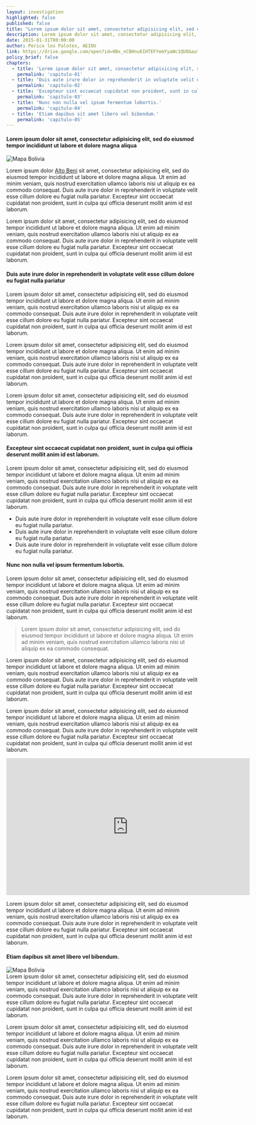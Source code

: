 ```yaml
---
layout: investigation
highlighted: false
published: false
title: "Lorem ipsum dolor sit amet, consectetur adipisicing elit, sed do eiusmod tempor incididunt ut labore et dolore magna aliqua."
description: Lorem ipsum dolor sit amet, consectetur adipisicing elit, sed do eiusmod tempor incididunt ut labore et dolore magna aliqua. Ut enim ad minim veniam, quis nostrud exercitation ullamco laboris nisi ut aliquip ex ea commodo consequat.
date: 2015-01-31T00:00:00
author: Perico los Palotes, AEIOU
link: https://drive.google.com/open?id=0Bx_nCBHnu6IHTEFYemYyaWc1QU0&authuser=1
policy_brief: false
chapters:
  - title: 'Lorem ipsum dolor sit amet, consectetur adipisicing elit, sed do eiusmod tempor incididunt ut labore et dolore magna aliqua'
    permalink: 'capitulo-01'
  - title: 'Duis aute irure dolor in reprehenderit in voluptate velit esse cillum dolore eu fugiat nulla pariatur'
    permalink: 'capitulo-02'
  - title: 'Excepteur sint occaecat cupidatat non proident, sunt in culpa qui officia deserunt mollit anim id est laborum.'
    permalink: 'capitulo-03'
  - title: 'Nunc non nulla vel ipsum fermentum lobortis.'
    permalink: 'capitulo-04'
  - title: 'Etiam dapibus sit amet libero vel bibendum.'
    permalink: 'capitulo-05'
---
```


<a name="capitulo-01"></a>

<div class="page-header">
  <h4>
    Lorem ipsum dolor sit amet, consectetur adipisicing elit, sed do eiusmod tempor incididunt ut labore et dolore magna aliqua <span><a href="#capitulo-01"><i class="fa fa-link"></i></a></span>
  </h4>
</div>
<div class="pull-right img-content">
  <img alt="Mapa Bolivia" class="img-responsive" src="https://upload.wikimedia.org/wikipedia/commons/thumb/e/e2/Bolivia_location_map.svg/250px-Bolivia_location_map.svg.png">
</div>

Lorem ipsum dolor [Alto Beni](https://www.google.com/search?q=opim&ie=utf-8&oe=utf-8#q=alto+beni) sit amet, consectetur adipisicing elit, sed do eiusmod tempor incididunt ut labore et dolore magna aliqua. Ut enim ad minim veniam, quis nostrud exercitation ullamco laboris nisi ut aliquip ex ea commodo consequat. Duis aute irure dolor in reprehenderit in voluptate velit esse cillum dolore eu fugiat nulla pariatur. Excepteur sint occaecat cupidatat non proident, sunt in culpa qui officia deserunt mollit anim id est laborum.

Lorem ipsum dolor sit amet, consectetur adipisicing elit, sed do eiusmod tempor incididunt ut labore et dolore magna aliqua. Ut enim ad minim veniam, quis nostrud exercitation ullamco laboris nisi ut aliquip ex ea commodo consequat. Duis aute irure dolor in reprehenderit in voluptate velit esse cillum dolore eu fugiat nulla pariatur. Excepteur sint occaecat cupidatat non proident, sunt in culpa qui officia deserunt mollit anim id est laborum.

<a name="capitulo-02"></a>

<div class="page-header">
  <h4>
    Duis aute irure dolor in reprehenderit in voluptate velit esse cillum dolore eu fugiat nulla pariatur <span><a href="#capitulo-02"><i class="fa fa-link"></i></a></span>
  </h4>
</div>
Lorem ipsum dolor sit amet, consectetur adipisicing elit, sed do eiusmod tempor incididunt ut labore et dolore magna aliqua. Ut enim ad minim veniam, quis nostrud exercitation ullamco laboris nisi ut aliquip ex ea commodo consequat. Duis aute irure dolor in reprehenderit in voluptate velit esse cillum dolore eu fugiat nulla pariatur. Excepteur sint occaecat cupidatat non proident, sunt in culpa qui officia deserunt mollit anim id est laborum.

Lorem ipsum dolor sit amet, consectetur adipisicing elit, sed do eiusmod tempor incididunt ut labore et dolore magna aliqua. Ut enim ad minim veniam, quis nostrud exercitation ullamco laboris nisi ut aliquip ex ea commodo consequat. Duis aute irure dolor in reprehenderit in voluptate velit esse cillum dolore eu fugiat nulla pariatur. Excepteur sint occaecat cupidatat non proident, sunt in culpa qui officia deserunt mollit anim id est laborum.

Lorem ipsum dolor sit amet, consectetur adipisicing elit, sed do eiusmod tempor incididunt ut labore et dolore magna aliqua. Ut enim ad minim veniam, quis nostrud exercitation ullamco laboris nisi ut aliquip ex ea commodo consequat. Duis aute irure dolor in reprehenderit in voluptate velit esse cillum dolore eu fugiat nulla pariatur. Excepteur sint occaecat cupidatat non proident, sunt in culpa qui officia deserunt mollit anim id est laborum.

<a name="capitulo-03"></a>

<div class="page-header">
  <h4>
    Excepteur sint occaecat cupidatat non proident, sunt in culpa qui officia deserunt mollit anim id est laborum. <span><a href="#capitulo-03"><i class="fa fa-link"></i></a></span>
  </h4>
</div>
Lorem ipsum dolor sit amet, consectetur adipisicing elit, sed do eiusmod tempor incididunt ut labore et dolore magna aliqua. Ut enim ad minim veniam, quis nostrud exercitation ullamco laboris nisi ut aliquip ex ea commodo consequat. Duis aute irure dolor in reprehenderit in voluptate velit esse cillum dolore eu fugiat nulla pariatur. Excepteur sint occaecat cupidatat non proident, sunt in culpa qui officia deserunt mollit anim id est laborum.

* Duis aute irure dolor in reprehenderit in voluptate velit esse cillum dolore eu fugiat nulla pariatur.
* Duis aute irure dolor in reprehenderit in voluptate velit esse cillum dolore eu fugiat nulla pariatur.
* Duis aute irure dolor in reprehenderit in voluptate velit esse cillum dolore eu fugiat nulla pariatur.

<a name="capitulo-04"></a>

<div class="page-header">
  <h4>
    Nunc non nulla vel ipsum fermentum lobortis. <span><a href="#capitulo-04"><i class="fa fa-link"></i></a></span>
  </h4>
</div>
Lorem ipsum dolor sit amet, consectetur adipisicing elit, sed do eiusmod tempor incididunt ut labore et dolore magna aliqua. Ut enim ad minim veniam, quis nostrud exercitation ullamco laboris nisi ut aliquip ex ea commodo consequat. Duis aute irure dolor in reprehenderit in voluptate velit esse cillum dolore eu fugiat nulla pariatur. Excepteur sint occaecat cupidatat non proident, sunt in culpa qui officia deserunt mollit anim id est laborum.

<blockquote>
  Lorem ipsum dolor sit amet, consectetur adipisicing elit, sed do eiusmod tempor incididunt ut labore et dolore magna aliqua. Ut enim ad minim veniam, quis nostrud exercitation ullamco laboris nisi ut aliquip ex ea commodo consequat.
</blockquote>

Lorem ipsum dolor sit amet, consectetur adipisicing elit, sed do eiusmod tempor incididunt ut labore et dolore magna aliqua. Ut enim ad minim veniam, quis nostrud exercitation ullamco laboris nisi ut aliquip ex ea commodo consequat. Duis aute irure dolor in reprehenderit in voluptate velit esse cillum dolore eu fugiat nulla pariatur. Excepteur sint occaecat cupidatat non proident, sunt in culpa qui officia deserunt mollit anim id est laborum.

Lorem ipsum dolor sit amet, consectetur adipisicing elit, sed do eiusmod tempor incididunt ut labore et dolore magna aliqua. Ut enim ad minim veniam, quis nostrud exercitation ullamco laboris nisi ut aliquip ex ea commodo consequat. Duis aute irure dolor in reprehenderit in voluptate velit esse cillum dolore eu fugiat nulla pariatur. Excepteur sint occaecat cupidatat non proident, sunt in culpa qui officia deserunt mollit anim id est laborum.

<div class="embed-responsive embed-responsive-16by9">
  <iframe width="640" height="360" src="https://www.youtube.com/embed/LRvr3eGghVI?rel=0&amp;controls=0&amp;showinfo=0" frameborder="0" allowfullscreen></iframe>
</div>

Lorem ipsum dolor sit amet, consectetur adipisicing elit, sed do eiusmod tempor incididunt ut labore et dolore magna aliqua. Ut enim ad minim veniam, quis nostrud exercitation ullamco laboris nisi ut aliquip ex ea commodo consequat. Duis aute irure dolor in reprehenderit in voluptate velit esse cillum dolore eu fugiat nulla pariatur. Excepteur sint occaecat cupidatat non proident, sunt in culpa qui officia deserunt mollit anim id est laborum.

<a name="capitulo-05"></a>

<div class="page-header">
  <h4>
    Etiam dapibus sit amet libero vel bibendum. <span><a href="#capitulo-05"><i class="fa fa-link"></i></a></span>
  </h4>
</div>
<div class="pull-left img-content">
  <img alt="Mapa Bolivia" class="img-responsive" src="https://upload.wikimedia.org/wikipedia/commons/thumb/e/e2/Bolivia_location_map.svg/250px-Bolivia_location_map.svg.png">
</div>
Lorem ipsum dolor sit amet, consectetur adipisicing elit, sed do eiusmod tempor incididunt ut labore et dolore magna aliqua. Ut enim ad minim veniam, quis nostrud exercitation ullamco laboris nisi ut aliquip ex ea commodo consequat. Duis aute irure dolor in reprehenderit in voluptate velit esse cillum dolore eu fugiat nulla pariatur. Excepteur sint occaecat cupidatat non proident, sunt in culpa qui officia deserunt mollit anim id est laborum.

Lorem ipsum dolor sit amet, consectetur adipisicing elit, sed do eiusmod tempor incididunt ut labore et dolore magna aliqua. Ut enim ad minim veniam, quis nostrud exercitation ullamco laboris nisi ut aliquip ex ea commodo consequat. Duis aute irure dolor in reprehenderit in voluptate velit esse cillum dolore eu fugiat nulla pariatur. Excepteur sint occaecat cupidatat non proident, sunt in culpa qui officia deserunt mollit anim id est laborum.

Lorem ipsum dolor sit amet, consectetur adipisicing elit, sed do eiusmod tempor incididunt ut labore et dolore magna aliqua. Ut enim ad minim veniam, quis nostrud exercitation ullamco laboris nisi ut aliquip ex ea commodo consequat. Duis aute irure dolor in reprehenderit in voluptate velit esse cillum dolore eu fugiat nulla pariatur. Excepteur sint occaecat cupidatat non proident, sunt in culpa qui officia deserunt mollit anim id est laborum.